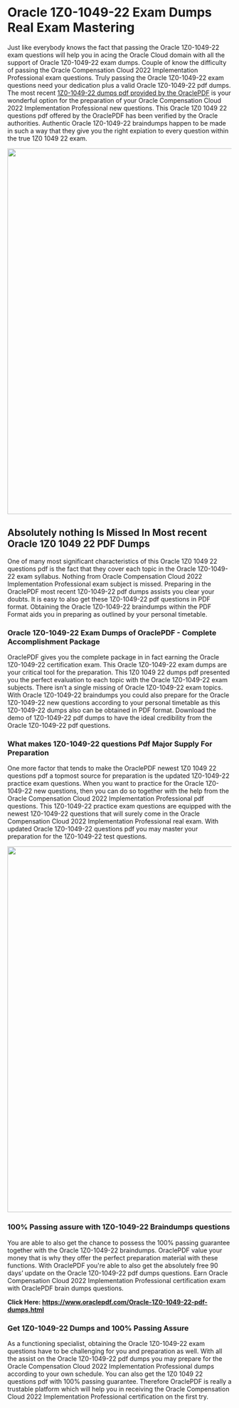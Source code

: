 <h1>Oracle 1Z0-1049-22 Exam Dumps Real Exam Mastering</h1>
<p>Just like everybody knows the fact that passing the Oracle 1Z0-1049-22 exam questions will help you in acing the&nbsp;Oracle Cloud&nbsp;domain with all the support of Oracle 1Z0-1049-22 exam dumps. Couple of know the difficulty of passing the Oracle Compensation Cloud 2022 Implementation Professional exam questions. Truly passing the Oracle 1Z0-1049-22 exam questions need your dedication plus a valid Oracle 1Z0-1049-22 pdf dumps. The most recent&nbsp;<a href="https://www.oraclepdf.com/Oracle-1Z0-1049-22-pdf-dumps.html">1Z0-1049-22 dumps pdf provided by the OraclePDF</a>&nbsp;is your wonderful option for the preparation of your Oracle Compensation Cloud 2022 Implementation Professional new questions. This Oracle 1Z0 1049 22 questions pdf offered by the OraclePDF has been verified by the Oracle authorities. Authentic Oracle 1Z0-1049-22 braindumps happen to be made in such a way that they give you the right expiation to every question within the true 1Z0 1049 22 exam.</p>
<p><a href="https://www.oraclepdf.com/Oracle-1Z0-1049-22-pdf-dumps.html"><img src="https://i.ibb.co/mJY6Knz/1.png" width="820" /></a></p>
<h2>Absolutely nothing Is Missed In Most recent Oracle 1Z0 1049 22 PDF Dumps</h2>
<p>One of many most significant characteristics of this Oracle 1Z0 1049 22 questions pdf is the fact that they cover each topic in the Oracle 1Z0-1049-22 exam syllabus. Nothing from Oracle Compensation Cloud 2022 Implementation Professional exam subject is missed. Preparing in the OraclePDF most recent 1Z0-1049-22 pdf dumps assists you clear your doubts. It is easy to also get these 1Z0-1049-22 pdf questions in PDF format. Obtaining the Oracle 1Z0-1049-22 braindumps within the PDF Format aids you in preparing as outlined by your personal timetable.</p>
<h3>Oracle 1Z0-1049-22 Exam Dumps of OraclePDF - Complete Accomplishment Package</h3>
<p>OraclePDF gives you the complete package in in fact earning the Oracle 1Z0-1049-22 certification exam. This Oracle 1Z0-1049-22 exam dumps are your critical tool for the preparation. This 1Z0 1049 22 dumps pdf presented you the perfect evaluation to each topic with the Oracle 1Z0-1049-22 exam subjects. There isn&rsquo;t a single missing of Oracle 1Z0-1049-22 exam topics. With Oracle 1Z0-1049-22 braindumps you could also prepare for the Oracle 1Z0-1049-22 new questions according to your personal timetable as this 1Z0-1049-22 dumps also can be obtained in PDF format. Download the demo of 1Z0-1049-22 pdf dumps to have the ideal credibility from the Oracle 1Z0-1049-22 pdf questions.</p>
<h3>What makes 1Z0-1049-22 questions Pdf Major Supply For Preparation</h3>
<p>One more factor that tends to make the OraclePDF newest 1Z0 1049 22 questions pdf a topmost source for preparation is the updated 1Z0-1049-22 practice exam questions. When you want to practice for the Oracle 1Z0-1049-22 new questions, then you can do so together with the help from the Oracle Compensation Cloud 2022 Implementation Professional pdf questions. This 1Z0-1049-22 practice exam questions are equipped with the newest 1Z0-1049-22 questions that will surely come in the Oracle Compensation Cloud 2022 Implementation Professional real exam. With updated Oracle 1Z0-1049-22 questions pdf you may master your preparation for the 1Z0-1049-22 test questions.</p>
<p><img src="https://i.ibb.co/TWQ7T6D/2.png" width="820" /></p>
<h3>100% Passing assure with 1Z0-1049-22 Braindumps questions</h3>
<p>You are able to also get the chance to possess the 100% passing guarantee together with the Oracle 1Z0-1049-22 braindumps. OraclePDF value your money that is why they offer the perfect preparation material with these functions. With OraclePDF you're able to also get the absolutely free 90 days&rsquo; update on the Oracle 1Z0-1049-22 pdf dumps questions. Earn Oracle Compensation Cloud 2022 Implementation Professional certification exam with&nbsp;OraclePDF&nbsp;brain dumps questions.</p>
<p><strong>Click Here: <a href="https://www.oraclepdf.com/Oracle-1Z0-1049-22-pdf-dumps.html">https://www.oraclepdf.com/Oracle-1Z0-1049-22-pdf-dumps.html</a></strong></p>
<h3>Get 1Z0-1049-22&nbsp;Dumps&nbsp;and 100% Passing Assure</h3>
<p>As a functioning specialist, obtaining the Oracle 1Z0-1049-22 exam questions have to be challenging for you and preparation as well. With all the assist on the Oracle 1Z0-1049-22 pdf dumps you may prepare for the Oracle Compensation Cloud 2022 Implementation Professional dumps according to your own schedule. You can also get the 1Z0 1049 22 questions pdf with 100% passing guarantee. Therefore OraclePDF is really a trustable platform which will help you in receiving the Oracle Compensation Cloud 2022 Implementation Professional certification on the first try.</p>
